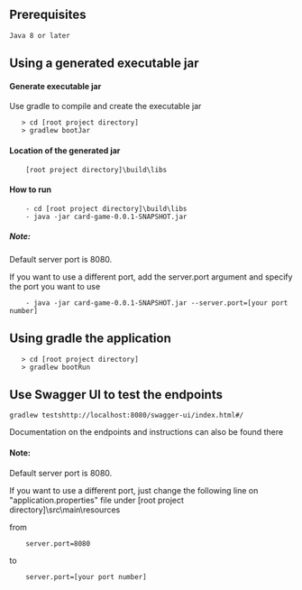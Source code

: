 ## Prerequisites
```
Java 8 or later
```

## Using a generated executable jar
#### Generate executable jar

Use gradle to compile and create the executable jar

```
   > cd [root project directory]
   > gradlew bootJar
```

#### Location of the generated jar
```
	[root project directory]\build\libs
```

#### How to run

```
	- cd [root project directory]\build\libs
	- java -jar card-game-0.0.1-SNAPSHOT.jar

```
##### Note:

Default server port is 8080.

If you want to use a different port, add the server.port argument and specify the port you want to use

```
	- java -jar card-game-0.0.1-SNAPSHOT.jar --server.port=[your port number]

```

## Using gradle the application 

```
   > cd [root project directory]
   > gradlew bootRun
```

## Use Swagger UI to test the endpoints

```
gradlew testshttp://localhost:8080/swagger-ui/index.html#/	
```

Documentation on the endpoints and instructions can also be found there

#### Note:

Default server port is 8080.

If you want to use a different port, just change the following line on "application.properties" file under [root project directory]\src\main\resources

from

```
	server.port=8080  
```
to 
	 
```	 	
	server.port=[your port number]
```

